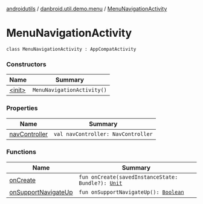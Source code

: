 [androidutils](../../index.md) / [danbroid.util.demo.menu](../index.md) / [MenuNavigationActivity](./index.md)

# MenuNavigationActivity

`class MenuNavigationActivity : AppCompatActivity`

### Constructors

| Name | Summary |
|---|---|
| [&lt;init&gt;](-init-.md) | `MenuNavigationActivity()` |

### Properties

| Name | Summary |
|---|---|
| [navController](nav-controller.md) | `val navController: NavController` |

### Functions

| Name | Summary |
|---|---|
| [onCreate](on-create.md) | `fun onCreate(savedInstanceState: Bundle?): `[`Unit`](https://kotlinlang.org/api/latest/jvm/stdlib/kotlin/-unit/index.html) |
| [onSupportNavigateUp](on-support-navigate-up.md) | `fun onSupportNavigateUp(): `[`Boolean`](https://kotlinlang.org/api/latest/jvm/stdlib/kotlin/-boolean/index.html) |
